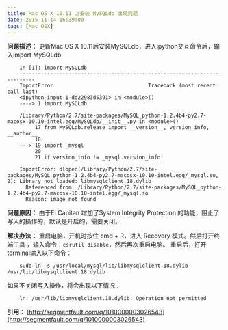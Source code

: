 ```yaml
---
title: Mac OS X 10.11 上安装 MySQLdb 出现问题
date: 2015-11-14 16:39:00
tags: [Mac OSX]
---
```

**问题描述：**
更新Mac OS X 10.11后安装MySQLdb，进入ipython交互命令后，输入import MySQLdb  
```
    In [1]: import MySQLdb
    ---------------------------------------------------------------------------
    ImportError                               Traceback (most recent call last)
    <ipython-input-1-dd22983d5391> in <module>()
    ----> 1 import MySQLdb
    
    /Library/Python/2.7/site-packages/MySQL_python-1.2.4b4-py2.7-macosx-10.10-intel.egg/MySQLdb/__init__.py in <module>()
         17 from MySQLdb.release import __version__, version_info, __author__
         18 
    ---> 19 import _mysql
         20 
         21 if version_info != _mysql.version_info:
    
    ImportError: dlopen(/Library/Python/2.7/site-packages/MySQL_python-1.2.4b4-py2.7-macosx-10.10-intel.egg/_mysql.so, 2): Library not loaded: libmysqlclient.18.dylib
      Referenced from: /Library/Python/2.7/site-packages/MySQL_python-1.2.4b4-py2.7-macosx-10.10-intel.egg/_mysql.so
      Reason: image not found
```

**问题原因：**
由于EI Capitan 增加了System Integrity Protection 的功能，阻止了写入的操作的，默认是开启的，需要关闭。

**解决办法：**
重启电脑，开机时按住 cmd + R，进入 Recovery 模式。然后打开终端工具 ，输入命令：`csrutil disable`，然后再次重启电脑。
重启后，打开terminal输入以下命令：
```
    sudo ln -s /usr/local/mysql/lib/libmysqlclient.18.dylib /usr/lib/libmysqlclient.18.dylib
```
如果不关闭写入操作，将会出现以下情况：
```
    ln: /usr/lib/libmysqlclient.18.dylib: Operation not permitted
```
**引用：**
[http://segmentfault.com/q/1010000003026543](http://segmentfault.com/q/1010000003026543)
